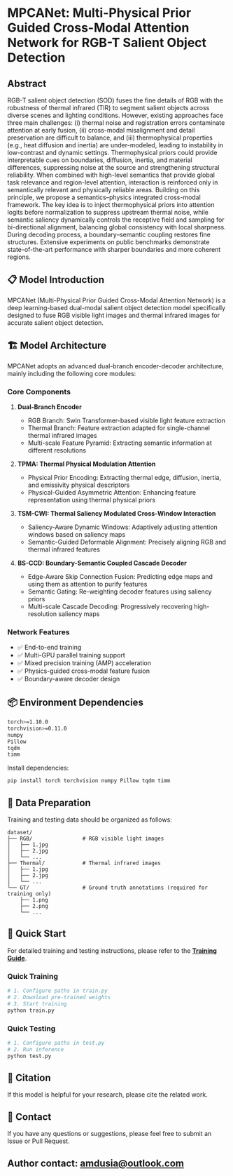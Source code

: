 # MPCANet: Multi-Physical Prior Guided Cross-Modal Attention Network for RGB-T Salient Object Detection

## Abstract

RGB-T salient object detection (SOD) fuses the fine details of RGB with the robustness of thermal infrared (TIR) to segment salient objects across diverse scenes and lighting conditions. However, existing approaches face three main challenges: (i) thermal noise and registration errors contaminate attention at early fusion, (ii) cross-modal misalignment and detail preservation are difficult to balance, and (iii) thermophysical properties (e.g., heat diffusion and inertia) are under-modeled, leading to instability in low-contrast and dynamic settings. Thermophysical priors could provide interpretable cues on boundaries, diffusion, inertia, and material differences, suppressing noise at the source and strengthening structural reliability. When combined with high-level semantics that provide global task relevance and region-level attention, interaction is reinforced only in semantically relevant and physically reliable areas. Building on this principle, we propose a semantics–physics integrated cross-modal framework. The key idea is to inject thermophysical priors into attention logits before normalization to suppress upstream thermal noise, while semantic saliency dynamically controls the receptive field and sampling for bi-directional alignment, balancing global consistency with local sharpness. During decoding process, a boundary–semantic coupling restores fine structures. Extensive experiments on public benchmarks demonstrate state-of-the-art performance with sharper boundaries and more coherent regions.

## 📋 Model Introduction

MPCANet (Multi-Physical Prior Guided Cross-Modal Attention Network) is a deep learning-based dual-modal salient object detection model specifically designed to fuse RGB visible light images and thermal infrared images for accurate salient object detection.

## 🏗️ Model Architecture

MPCANet adopts an advanced dual-branch encoder-decoder architecture, mainly including the following core modules:

### Core Components

1. **Dual-Branch Encoder**
   - RGB Branch: Swin Transformer-based visible light feature extraction
   - Thermal Branch: Feature extraction adapted for single-channel thermal infrared images
   - Multi-scale Feature Pyramid: Extracting semantic information at different resolutions

2. **TPMA: Thermal Physical Modulation Attention**
   - Physical Prior Encoding: Extracting thermal edge, diffusion, inertia, and emissivity physical descriptors
   - Physical-Guided Asymmetric Attention: Enhancing feature representation using thermal physical priors

3. **TSM-CWI: Thermal Saliency Modulated Cross-Window Interaction**
   - Saliency-Aware Dynamic Windows: Adaptively adjusting attention windows based on saliency maps
   - Semantic-Guided Deformable Alignment: Precisely aligning RGB and thermal infrared features

4. **BS-CCD: Boundary-Semantic Coupled Cascade Decoder**
   - Edge-Aware Skip Connection Fusion: Predicting edge maps and using them as attention to purify features
   - Semantic Gating: Re-weighting decoder features using saliency priors
   - Multi-scale Cascade Decoding: Progressively recovering high-resolution saliency maps


### Network Features

- ✅ End-to-end training
- ✅ Multi-GPU parallel training support
- ✅ Mixed precision training (AMP) acceleration
- ✅ Physics-guided cross-modal feature fusion
- ✅ Boundary-aware decoder design

## 📦 Environment Dependencies

```bash
torch>=1.10.0
torchvision>=0.11.0
numpy
Pillow
tqdm
timm
```

Install dependencies:
```bash
pip install torch torchvision numpy Pillow tqdm timm
```

## 📁 Data Preparation

Training and testing data should be organized as follows:

```
dataset/
├── RGB/                # RGB visible light images
│   ├── 1.jpg
│   ├── 2.jpg
│   └── ...
├── Thermal/            # Thermal infrared images
│   ├── 1.jpg
│   ├── 2.jpg
│   └── ...
└── GT/                 # Ground truth annotations (required for training only)
    ├── 1.png
    ├── 2.png
    └── ...
```

## 🚀 Quick Start

For detailed training and testing instructions, please refer to the **[Training Guide](TRAINING_GUIDE.md)**.

### Quick Training
```bash
# 1. Configure paths in train.py
# 2. Download pre-trained weights
# 3. Start training
python train.py
```

### Quick Testing
```bash
# 1. Configure paths in test.py
# 2. Run inference
python test.py
```

## 📄 Citation

If this model is helpful for your research, please cite the related work.

## 📧 Contact

If you have any questions or suggestions, please feel free to submit an Issue or Pull Request.

Author contact: amdusia@outlook.com
---
